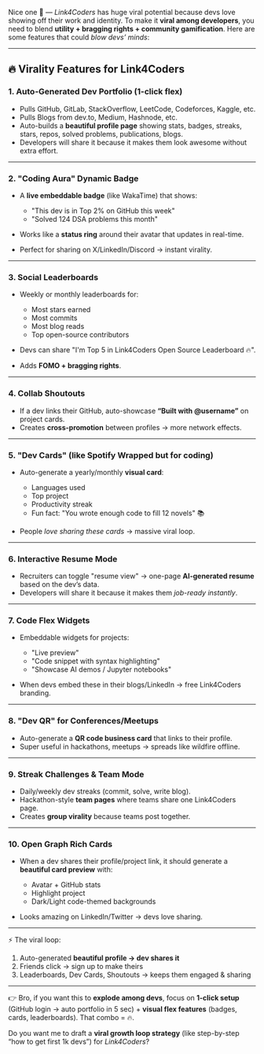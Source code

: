 Nice one 🚀 — *Link4Coders* has huge viral potential because devs love showing off their work and identity. To make it **viral among developers**, you need to blend **utility + bragging rights + community gamification**. Here are some features that could *blow devs’ minds*:

---

## 🔥 Virality Features for Link4Coders

### 1. **Auto-Generated Dev Portfolio (1-click flex)**

* Pulls GitHub, GitLab, StackOverflow, LeetCode, Codeforces, Kaggle, etc.
* Pulls Blogs from dev.to, Medium, Hashnode, etc. 
* Auto-builds a **beautiful profile page** showing stats, badges, streaks, stars, repos, solved problems, publications, blogs.
* Developers will share it because it makes them look awesome without extra effort.

---

### 2. **"Coding Aura" Dynamic Badge**

* A **live embeddable badge** (like WakaTime) that shows:

  * "This dev is in Top 2% on GitHub this week"
  * "Solved 124 DSA problems this month"
* Works like a **status ring** around their avatar that updates in real-time.
* Perfect for sharing on X/LinkedIn/Discord → instant virality.

---

### 3. **Social Leaderboards**

* Weekly or monthly leaderboards for:

  * Most stars earned
  * Most commits
  * Most blog reads
  * Top open-source contributors
* Devs can share "I'm Top 5 in Link4Coders Open Source Leaderboard 🔥".
* Adds **FOMO + bragging rights**.

---

### 4. **Collab Shoutouts**

* If a dev links their GitHub, auto-showcase **“Built with @username”** on project cards.
* Creates **cross-promotion** between profiles → more network effects.

---

### 5. **"Dev Cards" (like Spotify Wrapped but for coding)**

* Auto-generate a yearly/monthly **visual card**:

  * Languages used
  * Top project
  * Productivity streak
  * Fun fact: "You wrote enough code to fill 12 novels" 📚
* People *love sharing these cards* → massive viral loop.

---

### 6. **Interactive Resume Mode**

* Recruiters can toggle "resume view" → one-page **AI-generated resume** based on the dev’s data.
* Developers will share it because it makes them *job-ready instantly*.

---

### 7. **Code Flex Widgets**

* Embeddable widgets for projects:

  * "Live preview"
  * "Code snippet with syntax highlighting"
  * "Showcase AI demos / Jupyter notebooks"
* When devs embed these in their blogs/LinkedIn → free Link4Coders branding.

---

### 8. **"Dev QR" for Conferences/Meetups**

* Auto-generate a **QR code business card** that links to their profile.
* Super useful in hackathons, meetups → spreads like wildfire offline.

---

### 9. **Streak Challenges & Team Mode**

* Daily/weekly dev streaks (commit, solve, write blog).
* Hackathon-style **team pages** where teams share one Link4Coders page.
* Creates **group virality** because teams post together.

---

### 10. **Open Graph Rich Cards**

* When a dev shares their profile/project link, it should generate a **beautiful card preview** with:

  * Avatar + GitHub stats
  * Highlight project
  * Dark/Light code-themed backgrounds
* Looks amazing on LinkedIn/Twitter → devs love sharing.

---

⚡ The viral loop:

1. Auto-generated **beautiful profile → dev shares it**
2. Friends click → sign up to make theirs
3. Leaderboards, Dev Cards, Shoutouts → keeps them engaged & sharing

---

👉 Bro, if you want this to **explode among devs**, focus on **1-click setup** (GitHub login → auto portfolio in 5 sec) + **visual flex features** (badges, cards, leaderboards). That combo = 🔥.

Do you want me to draft a **viral growth loop strategy** (like step-by-step “how to get first 1k devs”) for *Link4Coders*?
